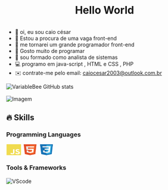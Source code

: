 <!--título-->
<div id="user-content-toc">
  <ul align="center">
    <summary><h1 style="display: inline-block">Hello World</h1></summary>
</div>


- 👋 oi, eu sou caio césar
- 👀 Estou a procura de uma vaga front-end
- 🌱 me tornarei um grande programador front-end
- 💞️ Gosto muito de programar
- 📖 sou formado como analista de sistemas
- 💻 programo em java-script , HTML e CSS , PHP
- ✉️ contrate-me pelo email: caiocesar2003@outlook.com.br






<!-- GithubStats -->
![VariableBee GitHub stats](https://github-readme-stats.vercel.app/api?username=variablebee&show_icons=true&theme=gotham)



<!-- GIF -->
<p align="left">
  <img align="center" src="https://github.com/VariableBee/VariableBee/assets/77739311/4e9f41af-6b57-49a7-b15a-74322e96b4d7" alt="Imagem">
</p>

## 🔥 Skills
<!-- Skills: Programming Languages -->
  <div style="flex-basis: 48%;">
    <h3>Programming Languages</h3>
    <img align="center" alt="Js" height="30" width="40" src="https://raw.githubusercontent.com/devicons/devicon/master/icons/javascript/javascript-plain.svg">
    <img align="center" alt="HTML" height="30" width="40" src="https://raw.githubusercontent.com/devicons/devicon/master/icons/html5/html5-original.svg">
    <img align="center" alt="CSS" height="30" width="40" src="https://raw.githubusercontent.com/devicons/devicon/master/icons/css3/css3-original.svg">
  </div>  
  
  
  <!-- Skills: Tools & Frameworks -->
  <div style="flex-basis: 48%;">
    <h3>Tools & Frameworks</h3>
    <img align="center" alt="VScode" height="30" width="40" src="https://cdn.jsdelivr.net/gh/devicons/devicon/icons/vscode/vscode-original.svg">
  </div>
  
  




 
 
  




 
  

  

